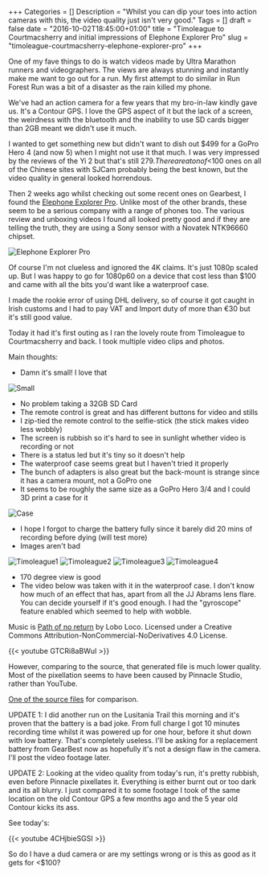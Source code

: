 +++
Categories = []
Description = "Whilst you can dip your toes into action cameras with this, the video quality just isn't very good."
Tags = []
draft = false
date = "2016-10-02T18:45:00+01:00"
title = "Timoleague to Courtmacsherry and initial impressions of Elephone Explorer Pro"
slug = "timoleague-courtmacsherry-elephone-explorer-pro"
+++

One of my fave things to do is watch videos made by Ultra Marathon runners and videographers. The views are always stunning and instantly make me want to go out for a run. My first attempt to do similar in Run Forest Run was a bit of a disaster as the rain killed my phone.

We've had an action camera for a few years that my bro-in-law kindly gave us. It's a Contour GPS. I love the GPS aspect of it but the lack of a screen, the weirdness with the bluetooth and the inability to use SD cards bigger than 2GB meant we didn't use it much.

I wanted to get something new but didn't want to dish out $499 for a GoPro Hero 4 (and now 5) when I might not use it that much. I was very impressed by the reviews of the Yi 2 but that's still $279. There are a ton of <$100 ones on all of the Chinese sites with SJCam probably being the best known, but the video quality in general looked horrendous.

Then 2 weeks ago whilst checking out some recent ones on Gearbest, I found the [Elephone Explorer Pro](http://www.gearbest.com/action-cameras/pp_314991.html). Unlike most of the other brands, these seem to be a serious company with a range of phones too. The various review and unboxing videos I found all looked pretty good and if they are telling the truth, they are using a Sony sensor with a Novatek NTK96660 chipset.

![Elephone Explorer Pro](https://conoroneill.com.s3.amazonaws.com/wp-content/uploads/2016/10/elecam_03.jpg)

Of course I'm not clueless and ignored the 4K claims. It's just 1080p scaled up. But I was happy to go for 1080p60 on a device that cost less than $100 and came with all the bits you'd want like a waterproof case.

I made the rookie error of using DHL delivery, so of course it got caught in Irish customs and I had to pay VAT and Import duty of more than €30 but it's still good value.

Today it had it's first outing as I ran the lovely route from Timoleague to Courtmacsherry and back. I took multiple video clips and photos.

Main thoughts:

* Damn it's small! I love that

![Small](https://conoroneill.com.s3.amazonaws.com/wp-content/uploads/2016/10/elecam_01.jpg)


* No problem taking a 32GB SD Card
* The remote control is great and has different buttons for video and stills
* I zip-tied the remote control to the selfie-stick (the stick makes video less wobbly)
* The screen is rubbish so it's hard to see in sunlight whether video is recording or not
* There is a status led but it's tiny so it doesn't help
* The waterproof case seems great but I haven't tried it properly
* The bunch of adapters is also great but the back-mount is strange since it has a camera mount, not a GoPro one
* It seems to be roughly the same size as a GoPro Hero 3/4 and I could 3D print a case for it

![Case](https://conoroneill.com.s3.amazonaws.com/wp-content/uploads/2016/10/elecam_02.jpg)


* I hope I forgot to charge the battery fully since it barely did 20 mins of recording before dying (will test more)
* Images aren't bad

![Timoleague1](https://conoroneill.com.s3.amazonaws.com/wp-content/uploads/2016/10/2016_1002_102341_003.JPG)
![Timoleague2](https://conoroneill.com.s3.amazonaws.com/wp-content/uploads/2016/10/2016_1002_103207_007.JPG)
![Timoleague3](https://conoroneill.com.s3.amazonaws.com/wp-content/uploads/2016/10/2016_1002_104122_002.JPG)
![Timoleague4](https://conoroneill.com.s3.amazonaws.com/wp-content/uploads/2016/10/2016_1002_104234_005.JPG)


* 170 degree view is good
* The video below was taken with it in the waterproof case. I don't know how much of an effect that has, apart from all the JJ Abrams lens flare. You can decide yourself if it's good enough. I had the "gyroscope" feature enabled which seemed to help with wobble.

Music is [Path of no return](http://freemusicarchive.org/music/Lobo_Loco/20160910195925002/Lobo_Loco_-_09_-_Path_of_no_return_1385) by Lobo Loco. Licensed under a Creative Commons Attribution-NonCommercial-NoDerivatives 4.0 License.

{{< youtube GTCRi8aBWuI >}}

However, comparing to the source, that generated file is much lower quality. Most of the pixellation seems to have been caused by Pinnacle Studio, rather than YouTube. 

[One of the source files](https://conoroneill.com.s3.amazonaws.com/wp-content/uploads/2016/10/2016_1002_101235_007.MP4) for comparison.

UPDATE 1: I did another run on the Lusitania Trail this morning and it's proven that the battery is a bad joke. From full charge I got 10 minutes recording time whilst it was powered up for one hour, before it shut down with low battery. That's completely useless. I'll be asking for a replacement battery from GearBest now as hopefully it's not a design flaw in the camera. I'll post the video footage later.

UPDATE 2: Looking at the video quality from today's run, it's pretty rubbish, even before Pinnacle pixellates it. Everything is either burnt out or too dark and its all blurry. I just compared it to some footage I took of the same location on the old Contour GPS a few months ago and the 5 year old Contour kicks its ass.

See today's: 

{{< youtube 4CHjbieSGSI >}}

So do I have a dud camera or are my settings wrong or is this as good as it gets for <$100?



